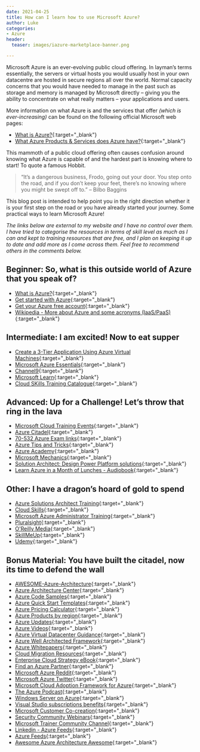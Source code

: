 ```yaml
---
date: 2021-04-25
title: How can I learn how to use Microsoft Azure?
author: Luke
categories:
- Azure
header:
  teaser: images/iazure-marketplace-banner.png

---
```

Microsoft Azure is an ever-evolving public cloud offering. 
In layman’s terms essentially, the servers or virtual hosts you would usually host in your own datacentre are hosted in secure regions all over the world. Normal capacity concerns that you would have needed to manage in the past such as storage and memory is managed by Microsoft directly – giving you the ability to concentrate on what really matters – your applications and users.

More information on what Azure is and the services that offer _(which is ever-increasing)_ can be found on the following official Microsoft web pages:

* [What is Azure?](https://azure.microsoft.com/en-us/overview/what-is-azure/?WT.mc_id=AZ-MVP-5004796){:target="_blank"}
* [What Azure Products & Services does Azure have?](https://azure.microsoft.com/en-us/services/?WT.mc_id=AZ-MVP-5004796){:target="_blank"}

This mammoth of a public cloud offering often causes confusion around knowing what Azure is capable of and the hardest part is knowing where to start! To quote a famous Hobbit.

> “It’s a dangerous business, Frodo, going out your door. You step onto the road, and if you don’t keep your feet, there’s no knowing where you might be swept off to.” – Bilbo Baggins

This blog post is intended to help point you in the right direction whether it is your first step on the road or you have already started your journey. Some practical ways to learn Microsoft Azure!

_The links below are external to my website and I have no control over them. I have tried to categorise the resources in terms of skill level as much as I can and kept to training resources that are free, and I plan on keeping it up to date and add more as I come across them. Feel free to recommend others in the comments below._

## Beginner: So, what is this outside world of Azure that you speak of?

* [What is Azure?](https://azure.microsoft.com/en-us/overview/what-is-azure/?WT.mc_id=AZ-MVP-5004796){:target="_blank"}
* [Get started with Azure](https://azure.microsoft.com/en-gb/get-started/?WT.mc_id=AZ-MVP-5004796 "Get started with Azure"){:target="_blank"}
* [Get your Azure free account](https://azure.microsoft.com/en-us/free/?WT.mc_id=AZ-MVP-5004796 "Create your Azure free account today"){:target="_blank"}
* [Wikipedia - More about Azure and some acronyms (IaaS/PaaS)](https://en.wikipedia.org/wiki/Microsoft_Azure){:target="_blank"}

## Intermediate: I am excited! Now to eat supper

* [Create a 3-Tier Application Using Azure Virtual Machines](https://www.udemy.com/free-azure/){:target="_blank"}
* [Microsoft Azure Essentials](https://docs.microsoft.com/en-us/learn/azure/?WT.mc_id=AZ-MVP-5004796){:target="_blank"}
* [Channel9](https://docs.microsoft.com/en-us/shows/?WT.mc_id=AZ-MVP-5004796){:target="_blank"}
* [Microsoft Learn](https://docs.microsoft.com/en-us/learn/?WT.mc_id=AZ-MVP-5004796){:target="_blank"}
* [Cloud SKills Training Catalogue](https://www.microsoft.com/en-au/business/learn/cloud-training-events/Home/Search/?SearchText=&index=0&RecordCount=12&OrderBy=date&Solutions=Select+all+solutions_Azure+Fundamentals_Azure+Data,+Analytics+and+AI_Azure+Applications+and+Infrastructure_Microsoft+365+Desktop+Deployment_Microsoft+365+Teams_Microsoft+365+Security+and+Compliance_Dynamics+365_Power+Platform_Surface){:target="_blank"}


## Advanced: Up for a Challenge! Let’s throw that ring in the lava

* [Microsoft Cloud Training Events](https://www.microsoft.com/en-au/cloud-training-events/){:target="_blank"}
* [Azure Citadel](https://azurecitadel.github.io/){:target="_blank"}
* [70-532 Azure Exam links](https://github.com/gsuttie/gsuttie-gsuttie.github.io){:target="_blank"}
* [Azure Tips and Tricks](https://microsoft.github.io/AzureTipsAndTricks/){:target="_blank"}
* [Azure Academy](https://www.youtube.com/channel/UC-MXgaFhsYU8PkqgKBdnusQ){:target="_blank"}
* [Microsoft Mechanics](https://www.youtube.com/channel/UCJ9905MRHxwLZ2jeNQGIWxA){:target="_blank"}
* [Solution Architect: Design Power Platform solutions](https://docs.microsoft.com/en-us/learn/paths/solution-architect-data/?WT.mc_id=AZ-MVP-5004796){:target="_blank"}
* [Learn Azure in a Month of Lunches - Audiobook](https://azure.microsoft.com/en-gb/resources/learn-azure-in-a-month-of-lunches/?WT.mc_id=AZ-MVP-5004796){:target="_blank"}

## Other: I have a dragon’s hoard of gold to spend

* [Azure Solutions Architect Training](https://www.pluralsight.com/role-iq/microsoft-azure-solution-architect?aid=7010a000001xDURAA2){:target="_blank"}
* [Cloud Skills](https://cloudskills.io/){:target="_blank"}
* [Microsoft Azure Administrator Training](https://www.pluralsight.com/role-iq/microsoft-azure-administrator?aid=7010a000001xDURAA2%C2%A0%22Microsoft%C2%A0Azure%C2%A0Administrator%C2%A0Training%22){:target="_blank"} 
* [Pluralsight](https://www.pluralsight.com/){:target="_blank"} 
* [O'Reilly Media](https://www.oreilly.com/){:target="_blank"} 
* [SkillMeUp](https://www.skillmeup.com/){:target="_blank"}
* [Udemy](https://www.udemy.com/){:target="_blank"}

## Bonus Material: You have built the citadel, now its time to defend the wall

* [AWESOME-Azure-Architecture](https://github.com/lukemurraynz/awesome-azure-architecture/blob/main/README.md){:target="_blank"}
* [Azure Architecture Center](https://docs.microsoft.com/en-us/azure/architecture/?WT.mc_id=AZ-MVP-5004796){:target="_blank"}
* [Azure Code Samples](https://docs.microsoft.com/en-gb/samples/browse/?products=azure?WT.mc_id=AZ-MVP-5004796){:target="_blank"}
* [Azure Quick Start Templates](https://github.com/Azure/azure-quickstart-templates){:target="_blank"}
* [Azure Pricing Calculator](https://azure.microsoft.com/en-us/pricing/calculator/?WT.mc_id=AZ-MVP-5004796){:target="_blank"}
* [Azure Products by region](https://azure.microsoft.com/en-us/global-infrastructure/services/?products=all?WT.mc_id=AZ-MVP-5004796){:target="_blank"}
* [Azure Updates](https://azure.microsoft.com/en-us/updates/?WT.mc_id=AZ-MVP-5004796){:target="_blank"}
* [Azure Videos](https://azure.microsoft.com/en-us/resources/videos/index/?WT.mc_id=AZ-MVP-5004796){:target="_blank"}
* [Azure Virtual Datacenter Guidance](https://docs.microsoft.com/en-us/azure/cloud-adoption-framework/reference/vdc?WT.mc_id=AZ-MVP-5004796){:target="_blank"}
* [Azure Well Architected Framework](https://docs.microsoft.com/en-us/azure/architecture/framework/?WT.mc_id=AZ-MVP-5004796){:target="_blank"}
* [Azure Whitepapers](https://azure.microsoft.com/en-us/resources/whitepapers/?WT.mc_id=AZ-MVP-5004796){:target="_blank"}
* [Cloud Migration Resources](https://azure.microsoft.com/en-us/migration/resources/?WT.mc_id=AZ-MVP-5004796){:target="_blank"}
* [Enterprise Cloud Strategy eBook](https://azure.microsoft.com/en-us/resources/enterprise-cloud-strategy/en-us/?WT.mc_id=AZ-MVP-5004796){:target="_blank"}
* [Find an Azure Partner](https://azure.microsoft.com/en-us/partners/?WT.mc_id=AZ-MVP-5004796){:target="_blank"}
* [Microsoft Azure Reddit](https://www.reddit.com/r/AZURE/){:target="_blank"}
* [Microsoft Azure Twitter](https://twitter.com/Azure){:target="_blank"}
* [Microsoft Cloud Adoption Framework for Azure](https://docs.microsoft.com/en-us/azure/cloud-adoption-framework/?WT.mc_id=AZ-MVP-5004796){:target="_blank"}
* [The Azure Podcast](http://azpodcast.azurewebsites.net/){:target="_blank"}
* [Windows Server on Azure](https://azure.microsoft.com/en-us/campaigns/windows-server/?WT.mc_id=AZ-MVP-5004796){:target="_blank"}
* [Visual Studio subscriptions benefits](https://visualstudio.microsoft.com/vs/benefits/#azure?cat=visual-studio-enterprise-subscription){:target="_blank"}
* [Microsoft Customer Co-creation](https://customercocreation.microsoft.com/){:target="_blank"}
* [Security Community Webinars](https://techcommunity.microsoft.com/t5/security-compliance-and-identity/join-our-security-community/ba-p/927888?WT.mc_id=AZ-MVP-5004796){:target="_blank"}
* [Microsoft Trainer Community Channel](https://www.youtube.com/channel/UCcrbVpBfMQOYQv8__mPHRJg){:target="_blank"}
* [Linkedin - Azure Feeds](https://www.linkedin.com/in/azure-feeds-709457212/recent-activity/){:target="_blank"}
* [Azure Feeds](https://azurefeeds.com/){:target="_blank"}
* [Awesome Azure Architecture Awesome](https://github.com/lukemurraynz/awesome-azure-architecture#readme){:target="_blank"}
